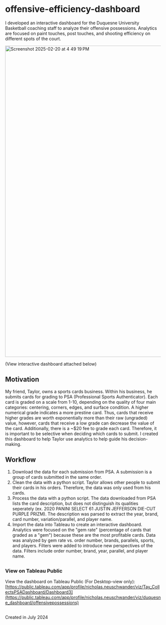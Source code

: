 # offensive-efficiency-dashboard

I developed an interactive dashboard for the Duquesne University Basketball coaching staff to analyze their offensive possessions. Analytics are focused on paint touches, post touches, and shooting efficiency on different spots of the court.

<img width="1004" alt="Screenshot 2025-02-20 at 4 49 19 PM" src="https://github.com/user-attachments/assets/8a64b9fd-d2d8-4526-9923-55ade4b7f037" />

(View interactive dashboard attached below)

## Motivation

My friend, Taylor, owns a sports cards business. Within his business, he submits cards for grading to PSA (Professional Sports Authenticator). Each card is graded on a scale from 1-10, depending on the quality of four main categories: centering, corners, edges, and surface condition. A higher numerical grade indicates a more prestine card. Thus, cards that receive higher grades are worth exponentially more than their raw (ungraded) value, however, cards that receive a low grade can decrease the value of the card. Additionally, there is a ~$20 fee to grade each card. Therefore, it is important to be selective when deciding which cards to submit. I created this dashboard to help Taylor use analytics to help guide his decision-making.

## Workflow
1. Download the data for each submission from PSA. A submission is a group of cards submitted in the same order.
2. Clean the data with a python script. Taylor allows other people to submit their cards in his orders. Therefore, the data was only used from his cards.
3. Process the data with a python script. The data downloaded from PSA lists the card description, but does not distinguish its qualities seperately (ex. 2020 PANINI SELECT 61 JUSTIN JEFFERSON DIE-CUT PURPLE PRIZM). The description was parsed to extract the year, brand, card number, variation/parallel, and player name.
4. Import the data into Tableau to create an interactive dashboard. Analytics were focused on the "gem rate" (percentage of cards that graded as a "gem") because these are the most profitable cards. Data was analyzed by gem rate vs. order number, brands, parallels, sports, and players. Filters were added to introduce new perspectives of the data. Filters include order number, brand, year, parallel, and player name.

##

### View on Tableau Public

View the dashboard on Tableau Public (For Desktop-view only):
[https://public.tableau.com/app/profile/nicholas.neuschwander/viz/Tay_CollectsPSADashboard/Dashboard3](https://public.tableau.com/app/profile/nicholas.neuschwander/viz/duquesne_dashboard/offensivepossessions)

##

Created in July 2024

